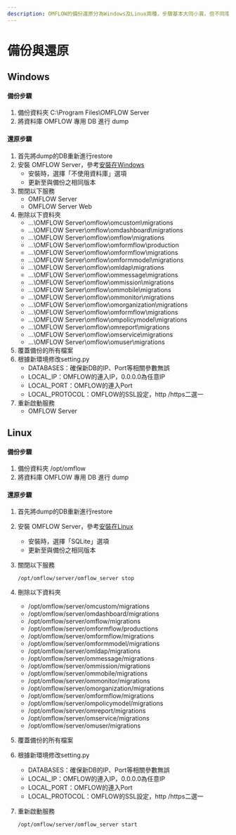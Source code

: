 ```yaml
---
description: OMFLOW的備份還原分為Windows及Linux兩種，步驟基本大同小異，但不同環境間彼此不可互換。
---
```


# 備份與還原

## Windows

#### 備份步驟

1. 備份資料夾 C:\Program Files\OMFLOW Server
2. 將資料庫 OMFLOW 專用 DB 進行 dump

#### 還原步驟

1. 首先將dump的DB重新進行restore
2. 安裝 OMFLOW Server，參考[安裝在Windows](1.md)
   * 安裝時，選擇「不使用資料庫」選項
   * 更新至與備份之相同版本
3. 關閉以下服務
   * OMFLOW Server
   * OMFLOW Server Web
4. 刪除以下資料夾
   * ...\OMFLOW Server\omflow\omcustom\migrations
   * ...\OMFLOW Server\omflow\omdashboard\migrations
   * ...\OMFLOW Server\omflow\omflow\migrations
   * ...\OMFLOW Server\omflow\omformflow\production
   * ...\OMFLOW Server\omflow\omformflow\migrations
   * ...\OMFLOW Server\omflow\omformmodel\migrations
   * ...\OMFLOW Server\omflow\omldap\migrations
   * ...\OMFLOW Server\omflow\ommessage\migrations
   * ...\OMFLOW Server\omflow\ommission\migrations
   * ...\OMFLOW Server\omflow\ommobile\migrations
   * ...\OMFLOW Server\omflow\ommonitor\migrations
   * ...\OMFLOW Server\omflow\omorganization\migrations
   * ...\OMFLOW Server\omflow\omformflow\migrations
   * ...\OMFLOW Server\omflow\ompolicymodel\migrations
   * ...\OMFLOW Server\omflow\omreport\migrations
   * ...\OMFLOW Server\omflow\omservice\migrations
   * ...\OMFLOW Server\omflow\omuser\migrations
5. 覆蓋備份的所有檔案
6. 根據新環境修改setting.py
   * DATABASES：確保新DB的IP、Port等相關參數無誤
   * LOCAL\_IP：OMFLOW的連入IP，0.0.0.0為任意IP
   * LOCAL\_PORT：OMFLOW的連入Port
   * LOCAL\_PROTOCOL：OMFLOW的SSL設定，http /https二選一
7. 重新啟動服務
   * OMFLOW Server

## Linux

#### 備份步驟

1. 備份資料夾 /opt/omflow
2. 將資料庫 OMFLOW 專用 DB 進行 dump

#### 還原步驟





1. 首先將dump的DB重新進行restore
2. 安裝 OMFLOW Server，參考[安裝在Linux](2.md)
   * 安裝時，選擇「SQLite」選項
   * 更新至與備份之相同版本
3.  關閉以下服務

    ```
    /opt/omflow/server/omflow_server stop
    ```
4. 刪除以下資料夾
   * /opt/omflow/server/omcustom/migrations
   * /opt/omflow/server/omdashboard/migrations
   * /opt/omflow/server/omflow/migrations
   * /opt/omflow/server/omformflow/productions
   * /opt/omflow/server/omformflow/migrations
   * /opt/omflow/server/omformmodel/migrations
   * /opt/omflow/server/omldap/migrations
   * /opt/omflow/server/ommessage/migrations
   * /opt/omflow/server/ommission/migrations
   * /opt/omflow/server/ommobile/migrations
   * /opt/omflow/server/ommonitor/migrations
   * /opt/omflow/server/omorganization/migrations
   * /opt/omflow/server/omformflow/migrations
   * /opt/omflow/server/ompolicymodel/migrations
   * /opt/omflow/server/omreport/migrations
   * /opt/omflow/server/omservice/migrations
   * /opt/omflow/server/omuser/migrations
5. 覆蓋備份的所有檔案
6. 根據新環境修改setting.py
   * DATABASES：確保新DB的IP、Port等相關參數無誤
   * LOCAL\_IP：OMFLOW的連入IP，0.0.0.0為任意IP
   * LOCAL\_PORT：OMFLOW的連入Port
   * LOCAL\_PROTOCOL：OMFLOW的SSL設定，http /https二選一
7.  重新啟動服務

    ```
    /opt/omflow/server/omflow_server start
    ```
